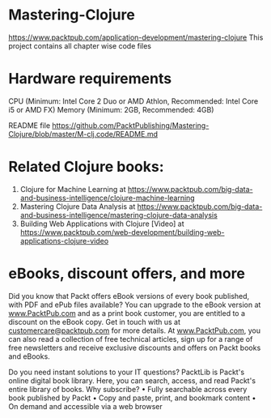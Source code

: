 # Mastering-Clojure

https://www.packtpub.com/application-development/mastering-clojure
This project contains all chapter wise code files

# Hardware requirements

CPU (Minimum: Intel Core 2 Duo or AMD Athlon, Recommended: Intel Core i5 or AMD FX)
Memory (Minimum: 2GB, Recommended: 4GB)

README file https://github.com/PacktPublishing/Mastering-Clojure/blob/master/M-clj.code/README.md

# Related Clojure books:

1. Clojure for Machine Learning at https://www.packtpub.com/big-data-and-business-intelligence/clojure-machine-learning
2. Mastering Clojure Data Analysis at https://www.packtpub.com/big-data-and-business-intelligence/mastering-clojure-data-analysis
3. Building Web Applications with Clojure [Video] at https://www.packtpub.com/web-development/building-web-applications-clojure-video


# eBooks, discount offers, and more

Did you know that Packt offers eBook versions of every book published, with PDF and ePub files available? You can upgrade to the eBook version at www.PacktPub.com and as a print book customer, you are entitled to a discount on the eBook copy. Get in touch with us at customercare@packtpub.com for more details.
At www.PacktPub.com, you can also read a collection of free technical articles, sign up for a range of free newsletters and receive exclusive discounts and offers on Packt books and eBooks.

Do you need instant solutions to your IT questions? PacktLib is Packt's online digital book library. Here, you can search, access, and read Packt's entire library of books.
Why subscribe?
•	Fully searchable across every book published by Packt
•	Copy and paste, print, and bookmark content
•	On demand and accessible via a web browser



